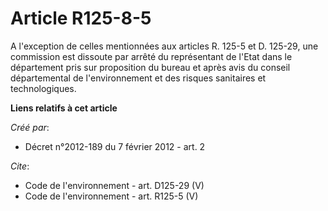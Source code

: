 # Article R125-8-5

A l'exception de celles mentionnées aux articles R. 125-5 et D. 125-29, une commission est dissoute par arrêté du
représentant de l'Etat dans le département pris sur proposition du bureau et après avis du conseil départemental de
l'environnement et des risques sanitaires et technologiques.

**Liens relatifs à cet article**

_Créé par_:

  - Décret n°2012-189 du 7 février 2012 - art. 2

_Cite_:

  - Code de l'environnement - art. D125-29 (V)
  - Code de l'environnement - art. R125-5 (V)
